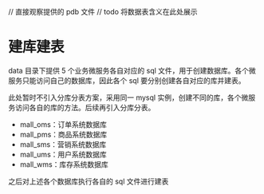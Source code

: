 

// 直接观察提供的 pdb 文件
// todo 将数据表含义在此处展示

# 建库建表

data 目录下提供 5 个业务微服务各自对应的 sql 文件，用于创建数据库。各个微服务只能访问自己的数据库，因此各个 sql 要分别创建各自对应的库并建表。

此处暂时不引入分库分表方案，采用同一 mysql 实例，创建不同的库，各个微服务访问各自的库的方法。后续再引入分库分表。
- mall_oms：订单系统数据库
- mall_pms：商品系统数据库
- mall_sms：营销系统数据库
- mall_ums：用户系统数据库
- mall_wms：库存系统数据库

之后对上述各个数据库执行各自的 sql 文件进行建表

